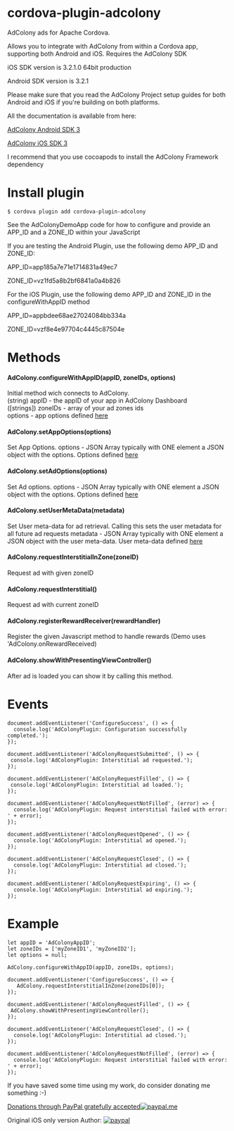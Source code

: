 # cordova-plugin-adcolony
AdColony ads for Apache Cordova.

Allows you to integrate with AdColony from within a Cordova app, supporting both Android and iOS. Requires the AdColony SDK

iOS SDK version is 3.2.1.0 64bit production

Android SDK version is 3.2.1

Please make sure that you read the AdColony Project setup guides for both Android and iOS if you're building on both platforms.

All the documentation is available from here:

[AdColony Android SDK 3](https://github.com/AdColony/AdColony-Android-SDK-3)

[AdColony iOS SDK 3](https://github.com/AdColony/AdColony-iOS-SDK-3)

I recommend that you use cocoapods to install the AdColony Framework dependency

# Install plugin

```
$ cordova plugin add cordova-plugin-adcolony
```

See the AdColonyDemoApp code for how to configure and provide an APP\_ID and a ZONE\_ID within your JavaScript

If you are testing the Android Plugin, use the following demo APP\_ID and ZONE_ID:

APP\_ID=app185a7e71e1714831a49ec7

ZONE_ID=vz1fd5a8b2bf6841a0a4b826

For the iOS Plugin, use the following demo APP\_ID and ZONE_ID in the configureWithAppID method

APP\_ID=appbdee68ae27024084bb334a

ZONE_ID=vzf8e4e97704c4445c87504e

# Methods

#### AdColony.configureWithAppID(appID, zoneIDs, options)  
Initial method wich connects to AdColony.  
(string) appID - the appID of your app in AdColony Dashboard  
([strings]) zoneIDs - array of your ad zones ids  
options - app options defined [here](https://adcolony-www-common.s3.amazonaws.com/Appledoc/3.1.0/Classes/AdColonyAppOptions.html)

#### AdColony.setAppOptions(options)  
Set App Options.
options - JSON Array typically with ONE element a JSON object with the options. Options defined [here](https://adcolony-www-common.s3.amazonaws.com/Appledoc/3.1.0/Classes/AdColonyAppOptions.html)

#### AdColony.setAdOptions(options)  
Set Ad options.
options - JSON Array typically with ONE element a JSON object with the options. Options defined [here](https://adcolony-www-common.s3.amazonaws.com/Appledoc/3.1.0/Classes/AdColonyAdOptions.html)

#### AdColony.setUserMetaData(metadata)  
Set User meta-data for ad retrieval. Calling this sets the user metadata for all future ad requests 
metadata - JSON Array typically with ONE element a JSON object with the user meta-data. User meta-data defined [here](https://adcolony-www-common.s3.amazonaws.com/Appledoc/3.1.0/Classes/AdColonyUserMetadata.html)


#### AdColony.requestInterstitialInZone(zoneID)  
Request ad with given zoneID

#### AdColony.requestInterstitial()
Request ad with current zoneID

#### AdColony.registerRewardReceiver(rewardHandler)  
Register the given Javascript method to handle rewards (Demo uses 'AdColony.onRewardReceived)

#### AdColony.showWithPresentingViewController()
After ad is loaded you can show it by calling this method.

# Events

```
document.addEventListener('ConfigureSuccess', () => {  
  console.log('AdColonyPlugin: Configuration successfully completed.');
});
```
```
document.addEventListener('AdColonyRequestSubmitted', () => {
 console.log('AdColonyPlugin: Interstitial ad requested.');
});
```
```
document.addEventListener('AdColonyRequestFilled', () => {
 console.log('AdColonyPlugin: Interstitial ad loaded.');
});
```
```
document.addEventListener('AdColonyRequestNotFilled', (error) => {
  console.log('AdColonyPlugin: Request interstitial failed with error: ' + error);
});
```
```
document.addEventListener('AdColonyRequestOpened', () => {
  console.log('AdColonyPlugin: Interstitial ad opened.');
});
```
```
document.addEventListener('AdColonyRequestClosed', () => {
  console.log('AdColonyPlugin: Interstitial ad closed.');
});
```
```
document.addEventListener('AdColonyRequestExpiring', () => {
  console.log('AdColonyPlugin: Interstitial ad expiring.');
});
```

# Example

```
let appID = 'AdColonyAppID';
let zoneIDs = ['myZoneID1', 'myZoneID2'];
let options = null;

AdColony.configureWithAppID(appID, zoneIDs, options);

document.addEventListener('ConfigureSuccess', () => {  
   AdColony.requestInterstitialInZone(zoneIDs[0]);
});

document.addEventListener('AdColonyRequestFilled', () => {
 AdColony.showWithPresentingViewController();
});

document.addEventListener('AdColonyRequestClosed', () => {
  console.log('AdColonyPlugin: Interstitial ad closed.');
});

document.addEventListener('AdColonyRequestNotFilled', (error) => {
  console.log('AdColonyPlugin: Request interstitial failed with error: ' + error);
});

```

If you have saved some time using my work, do consider donating me something :-)

[Donations through PayPal gratefully accepted![paypal.me](https://www.paypalobjects.com/webstatic/paypalme/images/social/pplogo120_4_3.png)](https://www.paypal.me/LADEIRA137)

Original iOS only version Author:
[![paypal](https://www.paypalobjects.com/en_US/i/btn/btn_donateCC_LG.gif)](https://www.paypal.com/cgi-bin/webscr?cmd=_s-xclick&hosted_button_id=QVU9KQVD2VZML)
